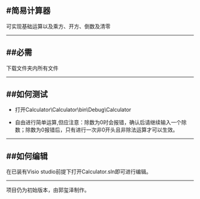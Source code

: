 #**简易计算器**
---
可实现基础运算以及乘方、开方、倒数及清零
****
##必需
---
下载文件夹内所有文件
****
##如何测试
---
* 打开Calculator\Calculator\bin\Debug\Calculator

* 自由进行简单运算,但应注意：除数为0时会报错，确认后请继续输入一个除数；除数为0报错后，只有进行一次非0开头且非除法运算才可以生效。
****
##如何编辑
---
在已装有Visio studio前提下打开Calculator.sln即可进行编辑。
****
项目仍为初始版本，由郭玺泽制作。



